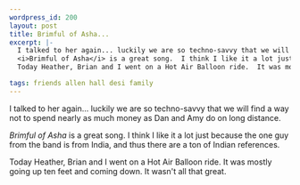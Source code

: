 ```yaml
--- 
wordpress_id: 200
layout: post
title: Brimful of Asha...
excerpt: |-
  I talked to her again... luckily we are so techno-savvy that we will find a way not to spend nearly as much money as Dan and Amy do on long distance.<p>
  <i>Brimful of Asha</i> is a great song.  I think I like it a lot just because the one guy from the band is from India, and thus there are a ton of Indian references.<p>
  Today Heather, Brian and I went on a Hot Air Balloon ride.  It was mostly going up ten feet and coming down.  It wasn't all that great.

tags: friends allen hall desi family
---
```


I talked to her again... luckily we are so techno-savvy that we will find a way not to spend nearly as much money as Dan and Amy do on long distance.<p>
<i>Brimful of Asha</i> is a great song.  I think I like it a lot just because the one guy from the band is from India, and thus there are a ton of Indian references.<p>
Today Heather, Brian and I went on a Hot Air Balloon ride.  It was mostly going up ten feet and coming down.  It wasn't all that great.
